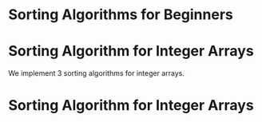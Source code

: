 # Sorting Algorithms for Beginners
# Sorting Algorithm for Integer Arrays
We implement 3 sorting algorithms for integer arrays.
# Sorting Algorithm for Integer Arrays
